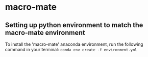 # macro-mate

## Setting up python environment to match the macro-mate environment
To install the 'macro-mate' anaconda environment, run the following command in your terminal:
`conda env create -f environment.yml`
